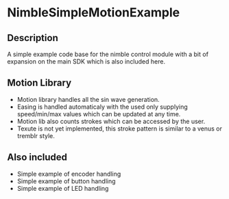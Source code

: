 # NimbleSimpleMotionExample

## Description
A simple example code base for the nimble control module with a bit of expansion on the main SDK which is also included here.

## Motion Library
- Motion library handles all the sin wave generation.
- Easing is handled automaticaly with the used only supplying speed/min/max values which can be updated at any time.
- Motion lib also counts strokes which can be accessed by the user.
- Texute is not yet implemented, this stroke pattern is similar to a venus or tremblr style.

## Also included
- Simple example of encoder handling
- Simple example of button handling
- Simple example of LED handling